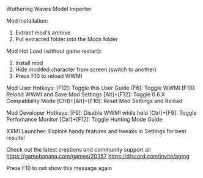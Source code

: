Wuthering Waves Model Importer

Mod Installation:
1. Extract mod's archive
2. Put extracted folder into the Mods folder

Mod Hot Load (without game restart):
1. Install mod
2. Hide modded character from screen (switch to another)
3. Press F10 to reload WWMI

Mod User Hotkeys:
[F12]: Toggle this User Guide
[F6]: Toggle WWMI
[F10]: Reload WWMI and Save Mod Settings
[Alt]+[F12]: Toggle 0.6.X Compatibility Mode
[Ctrl]+[Alt]+[F10]: Reset Mod Settings and Reload

Mod Developer Hotkeys:
[F9]: Disable WWMI while held
[Ctrl]+[F9]: Toggle Perfomance Monitor
[Ctrl]+[F12]: Toggle Hunting Mode Guide

XXMI Launcher:
Explore handy features and tweaks in Settings for best results!

Check out the latest creations and community support at:
https://gamebanana.com/games/20357
https://discord.com/invite/agmg

Press F10 to not show this message again
